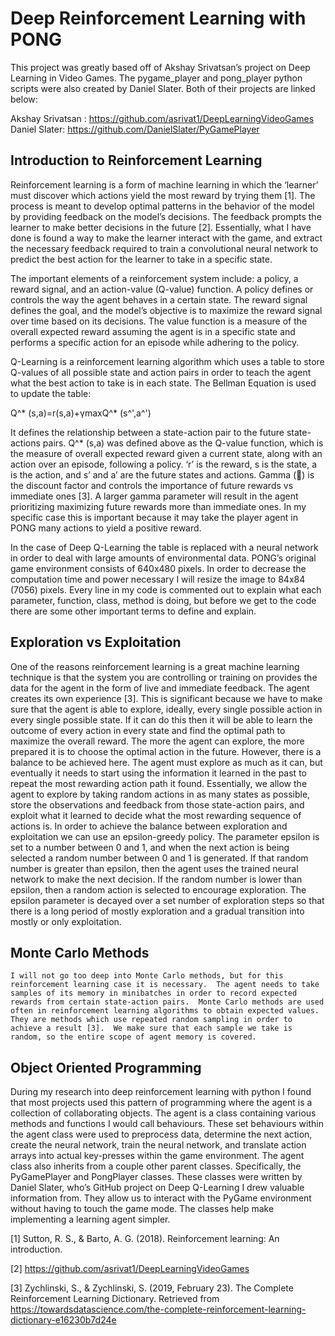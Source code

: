 # Deep Reinforcement Learning with PONG

This project was greatly based off of Akshay Srivatsan’s project on Deep Learning in Video Games.  The pygame_player and pong_player python scripts were also created by Daniel Slater.  Both of their projects are linked below:

Akshay Srivatsan : https://github.com/asrivat1/DeepLearningVideoGames
Daniel Slater: https://github.com/DanielSlater/PyGamePlayer


## Introduction to Reinforcement Learning

Reinforcement learning is a form of machine learning in which the ‘learner’ must discover which actions yield the most reward by trying them [1].  The process is meant to develop optimal patterns in the behavior of the model by providing feedback on the model’s decisions.  The feedback prompts the learner to make better decisions in the future [2].  Essentially, what I have done is found a way to make the learner interact with the game, and extract the necessary feedback required to train a convolutional neural network to predict the best action for the learner to take in a specific state.

The important elements of a reinforcement system include: a policy, a reward signal, and an action-value (Q-value) function.  A policy defines or controls the way the agent behaves in a certain state.  The reward signal defines the goal, and the model’s objective is to maximize the reward signal over time based on its decisions.  The value function is a measure of the overall expected reward assuming the agent is in a specific state and performs a specific action for an episode while adhering to the policy.  

Q-Learning is a reinforcement learning algorithm which uses a table to store Q-values of all possible state and action pairs in order to teach the agent what the best action to take is in each state. The Bellman Equation is used to update the table:

Q^* (s,a)=r(s,a)+γmax⁡Q^* (s^',a^')

It defines the relationship between a state-action pair to the future state-actions pairs.  Q^* (s,a) was defined above as the Q-value function, which is the measure of overall expected reward given a current state, along with an action over an episode, following a policy.  ‘r’ is the reward, s is the state, a is the action, and s’ and a’ are the future states and actions.  Gamma () is the discount factor and controls the importance of future rewards vs immediate ones [3].  A larger gamma parameter will result in the agent prioritizing maximizing future rewards more than immediate ones.  In my specific case this is important because it may take the player agent in PONG many actions to yield a positive reward.  

In the case of Deep Q-Learning the table is replaced with a neural network in order to deal with large amounts of environmental data.  PONG’s original game environment consists of 640x480 pixels.  In order to decrease the computation time and power necessary I will resize the image to 84x84 (7056) pixels. 
Every line in my code is commented out to explain what each parameter, function, class, method is doing, but before we get to the code there are some other important terms to define and explain.

## Exploration vs Exploitation

One of the reasons reinforcement learning is a great machine learning technique is that the system you are controlling or training on provides the data for the agent in the form of live and immediate feedback.  The agent creates its own experience [3].  This is significant because we have to make sure that the agent is able to explore, ideally, every single possible action in every single possible state.  If it can do this then it will be able to learn the outcome of every action in every state and find the optimal path to maximize the overall reward.  The more the agent can explore, the more prepared it is to choose the optimal action in the future.  However, there is a balance to be achieved here.  The agent must explore as much as it can, but eventually it needs to start using the information it learned in the past to repeat the most rewarding action path it found.  Essentially, we allow the agent to explore by taking random actions in as many states as possible, store the observations and feedback from those state-action pairs, and exploit what it learned to decide what the most rewarding sequence of actions is. 
In order to achieve the balance between exploration and exploitation we can use an epsilon-greedy policy.  The parameter epsilon is set to a number between 0 and 1, and when the next action is being selected a random number between 0 and 1 is generated.  If that random number is greater than epsilon, then the agent uses the trained neural network to make the next decision.  If the random number is lower than epsilon, then a random action is selected to encourage exploration.  The epsilon parameter is decayed over a set number of exploration steps so that there is a long period of mostly exploration and a gradual transition into mostly or only exploitation.  

## Monte Carlo Methods

 	I will not go too deep into Monte Carlo methods, but for this reinforcement learning case it is necessary.  The agent needs to take samples of its memory in minibatches in order to record expected rewards from certain state-action pairs.  Monte Carlo methods are used often in reinforcement learning algorithms to obtain expected values.  They are methods which use repeated random sampling in order to achieve a result [3].  We make sure that each sample we take is random, so the entire scope of agent memory is covered.

## Object Oriented Programming

During my research into deep reinforcement learning with python I found that most projects used this pattern of programming where the agent is a collection of collaborating objects.  The agent is a class containing various methods and functions I would call behaviours.  These set behaviours within the agent class were used to preprocess data, determine the next action, create the neural network, train the neural network, and translate action arrays into actual key-presses within the game environment.  The agent class also inherits from a couple other parent classes.  Specifically, the PyGamePlayer and PongPlayer classes. These classes were written by Daniel Slater, who’s GitHub project on Deep Q-Learning I drew valuable information from.  They allow us to interact with the PyGame environment without having to touch the game mode.  The classes help make implementing a learning agent simpler.
	

[1] Sutton, R. S., & Barto, A. G. (2018). Reinforcement learning: An introduction.

[2] https://github.com/asrivat1/DeepLearningVideoGames

[3] Zychlinski, S., & Zychlinski, S. (2019, February 23). The Complete Reinforcement Learning Dictionary. Retrieved from https://towardsdatascience.com/the-complete-reinforcement-learning-dictionary-e16230b7d24e
